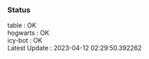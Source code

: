 ### Status


table : OK  
hogwarts : OK  
icy-bot : OK  
Latest Update : 2023-04-12 02:29:50.392262
